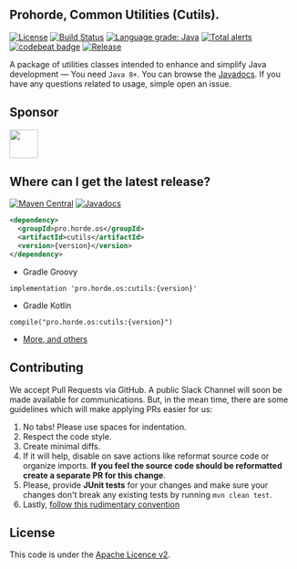 ## Prohorde, Common Utilities (Cutils). 

[![License](https://img.shields.io/github/license/honerfor/cutils)](#License)
[![Build Status](https://github.com/prohorde/cutils/actions/workflows/maven.yml/badge.svg)](https://github.com/prohorde/cutils/actions/workflows/maven.yml)
[![Language grade: Java](https://img.shields.io/lgtm/grade/java/g/prohorde/cutils.svg?logo=lgtm&logoWidth=18)](https://lgtm.com/projects/g/prohorde/cutils/context:java)
[![Total alerts](https://img.shields.io/lgtm/alerts/g/prohorde/cutils.svg?logo=lgtm&logoWidth=18)](https://lgtm.com/projects/g/prohorde/cutils/alerts/)
[![codebeat badge](https://codebeat.co/badges/be9f0284-b007-4f52-add7-479bb0140382)](https://codebeat.co/projects/github-com-prohorde-cutils-master)
[![Release](https://github.com/prohorde/cutils/actions/workflows/maven-publish.yml/badge.svg)](https://github.com/prohorde/cutils/actions/workflows/maven-publish.yml)

A package of utilities classes intended to enhance and simplify Java development — You need `Java 8+`. You can browse the [Javadocs](https://javadoc.io/doc/com.honerfor/cutils). If you have any questions related to usage, simple open an issue.



## Sponsor
<a href="https://www.jetbrains.com/?from=Cutils" target="_blank"><img src="https://avatars0.githubusercontent.com/u/878437?s=200&v=4" width="50"></a>



## Where can I get the latest release?
[![Maven Central](https://img.shields.io/maven-central/v/pro.horde.os/cutils)](https://search.maven.org/artifact/pro.horde.os/cutils)
[![Javadocs](https://javadoc.io/badge/pro.horde.os/cutils.svg?color=brown)](https://javadoc.io/doc/pro.horde.os/cutils)


```xml
<dependency>
  <groupId>pro.horde.os</groupId>
  <artifactId>cutils</artifactId>
  <version>{version}</version>
</dependency> 
```
- Gradle Groovy
```
implementation 'pro.horde.os:cutils:{version}'
```
- Gradle Kotlin
```
compile("pro.horde.os:cutils:{version}")
```
- [More, and others](https://search.maven.org/artifact/pro.horde.os/cutils)



## Contributing
We accept Pull Requests via GitHub. A public Slack Channel will soon be made available for communications.
But, in the mean time, there are some guidelines which will make applying PRs easier for us:

1. No tabs! Please use spaces for indentation.
2. Respect the code style.
3. Create minimal diffs.
4. If it will help, disable on save actions like reformat source code or organize imports. **If you feel the source code should be reformatted create a separate PR for this change**.
5. Please, provide **JUnit tests** for your changes and make sure your changes don't break any existing tests by running `mvn clean test`.
6. Lastly, [follow this rudimentary convention](https://blog.jasonmeridth.com/posts/do-not-issue-pull-requests-from-your-master-branch/)

## License

This code is under the [Apache Licence v2](https://github.com/prohorde/cutils/blob/master/LICENSE).
